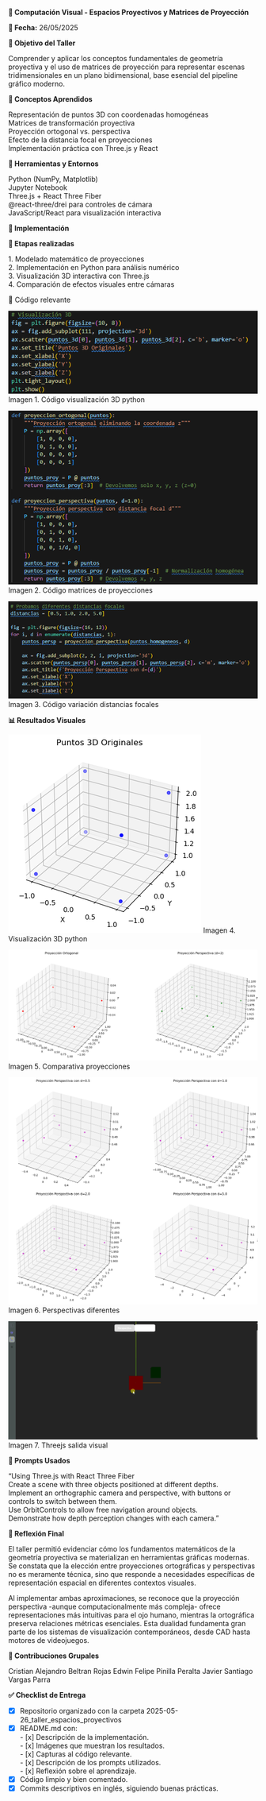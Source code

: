 **🧪 Computación Visual \- Espacios Proyectivos y Matrices de Proyección**

**📅 Fecha:** 26/05/2025

**🎯 Objetivo del Taller**

Comprender y aplicar los conceptos fundamentales de geometría proyectiva y el uso de matrices de proyección para representar escenas tridimensionales en un plano bidimensional, base esencial del pipeline gráfico moderno.

**🧠 Conceptos Aprendidos**

Representación de puntos 3D con coordenadas homogéneas    
Matrices de transformación proyectiva    
Proyección ortogonal vs. perspectiva    
Efecto de la distancia focal en proyecciones    
Implementación práctica con Three.js y React

**🔧 Herramientas y Entornos**

Python (NumPy, Matplotlib)    
Jupyter Notebook    
Three.js \+ React Three Fiber    
@react-three/drei para controles de cámara    
JavaScript/React para visualización interactiva

**🧪 Implementación**

**🔹 Etapas realizadas**

1\. Modelado matemático de proyecciones    
2\. Implementación en Python para análisis numérico    
3\. Visualización 3D interactiva con Three.js    
4\. Comparación de efectos visuales entre cámaras

🔹 Código relevante

![Image 1](./Outputs/image1.png)
Imagen 1. Código visualización 3D python

![Image 2](./Outputs/image2.png)
Imagen 2. Código matrices de proyecciones

![Image 3](./Outputs/image3.png)
Imagen 3. Código variación distancias focales

**📊 Resultados Visuales**

![Image 4](./Outputs/output1.png)
Imagen 4. Visualización 3D python

![Image 5](./Outputs/output2.png)
Imagen 5. Comparativa proyecciones

![Image 6](./Outputs/output3.png)
Imagen 6. Perspectivas diferentes

![Image 7](./Outputs/threejs_gif.gif)
Imagen 7. Threejs salida visual

**🧩 Prompts Usados**

“Using Three.js with React Three Fiber  
Create a scene with three objects positioned at different depths.  
Implement an orthographic camera and perspective, with buttons or controls to switch between them.  
Use OrbitControls to allow free navigation around objects.  
Demonstrate how depth perception changes with each camera.”

**💬 Reflexión Final**

El taller permitió evidenciar cómo los fundamentos matemáticos de la geometría proyectiva se materializan en herramientas gráficas modernas. Se constata que la elección entre proyecciones ortográficas y perspectivas no es meramente técnica, sino que responde a necesidades específicas de representación espacial en diferentes contextos visuales.

Al implementar ambas aproximaciones, se reconoce que la proyección perspectiva \-aunque computacionalmente más compleja- ofrece representaciones más intuitivas para el ojo humano, mientras la ortográfica preserva relaciones métricas esenciales. Esta dualidad fundamenta gran parte de los sistemas de visualización contemporáneos, desde CAD hasta motores de videojuegos.

**👥 Contribuciones Grupales**

Cristian Alejandro Beltran Rojas
Edwin Felipe Pinilla Peralta
Javier Santiago Vargas Parra

**✅ Checklist de Entrega**

- [x] Repositorio organizado con la carpeta 2025-05-26\_taller\_espacios\_proyectivos
- [x] README.md con:  
      - [x] Descripción de la implementación.  
      - [x] Imágenes que muestran los resultados.  
      - [x] Capturas  al código relevante.  
      - [x] Descripción de los prompts utilizados.  
      - [x] Reflexión sobre el aprendizaje.  
- [x] Código limpio y bien comentado.  
- [x] Commits descriptivos en inglés, siguiendo buenas prácticas.